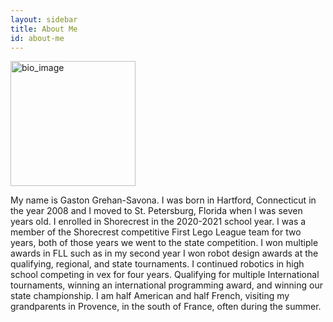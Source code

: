 ```yaml
---
layout: sidebar
title: About Me
id: about-me
---
```



<img src="{{ site.baseurl }}/assets/images/IMG_1046.jpeg" alt="bio_image" width="200"/>


My name is Gaston Grehan-Savona. I was born in Hartford, Connecticut in the year 2008 and I moved to St. Petersburg, Florida when I was seven years old. I enrolled in Shorecrest in the 2020-2021 school year. I was a member of the Shorecrest competitive First Lego League team for two years, both of those years we went to the state competition. I won multiple awards in FLL such as in my second year I won robot design awards at the qualifying, regional, and state tournaments. I continued robotics in high school competing in vex for four years. Qualifying for multiple International tournaments, winning an international programming award, and winning our state championship. I am half American and half French, visiting my grandparents in Provence, in the south of France, often during the summer.

<!-- <img src="/assets/images/IMG_1617.jpeg" alt="bio_image" width="300"/> -->
<!-- <img src="/assets/images/IMG_0664.jpeg" alt="bio_image" width="200"/> -->


